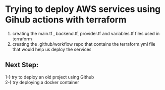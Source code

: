 # Trying to deploy AWS services using Gihub actions with terraform 

1. creating the main.tf , backend.tf, provider.tf and variables.tf files used in terraform 
2. creating the .github/workflow repo that contains the terraform.yml file that would help us deploy the services 


## Next Step:

1-) try to deploy an old project using Github 
<br>
2-) try deploying a docker container 